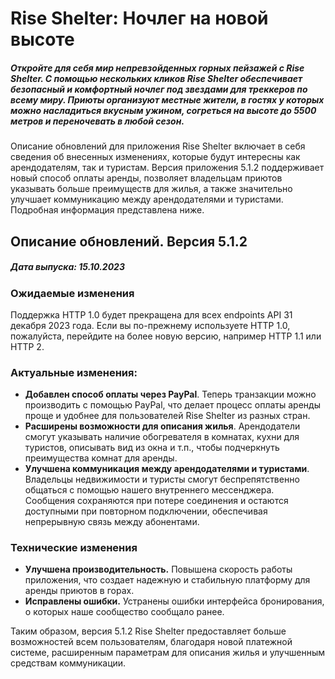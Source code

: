# Rise Shelter: Ночлег на новой высоте
##### Откройте для себя мир непревзойденных горных пейзажей с Rise Shelter. С помощью нескольких кликов Rise Shelter обеспечивает безопасный и комфортный ночлег под звездами для треккеров по всему миру. Приюты организуют местные жители, в гостях у которых можно насладиться вкусным ужином, согреться на высоте до 5500 метров и переночевать в любой сезон. 

Описание обновлений для приложения Rise Shelter включает в себя сведения об внесенных изменениях, которые будут интересны как арендодателям, так и туристам. Версия приложения 5.1.2 поддерживает новый способ оплаты аренды, позволяет владельцам приютов указывать больше преимуществ для жилья, а также значительно улучшает коммуникацию между арендодателями и туристами. Подробная информация представлена ниже.

## Описание обновлений. Версия 5.1.2
##### Дата выпуска: 15.10.2023

### Ожидаемые изменения
Поддержка HTTP 1.0 будет прекращена для всех endpoints API 31 декабря 2023 года. Если вы по-прежнему используете HTTP 1.0, пожалуйста, перейдите на более новую версию, например HTTP 1.1 или HTTP 2.

### Актуальные изменения:
+ **Добавлен способ оплаты через PayPal**. Теперь транзакции можно производить с помощью PayPal, что делает процесс оплаты аренды проще и удобнее для пользователей Rise Shelter из разных стран.
+ **Расширены возможности для описания жилья**. Aрендодатели cмогут указывать наличие обогревателя в комнатах, кухни для туристов, описывать вид из окна и т.п., чтобы подчеркнуть преимущества комнат для аренды.
+ **Улучшена коммуникация между арендодателями и туристами**. Владельцы недвижимости и туристы смогут беспрепятственно общаться с помощью нашего внутреннего мессенджера. Сообщения сохраняются при потере соединения и остаются доступными при повторном подключении, обеспечивая непрерывную связь между абонентами.

### Технические изменения
- **Улучшена производительность.** Повышена скорость работы приложения, что создает надежную и стабильную платформу для аренды приютов в горах.
- **Исправлены ошибки.** Устранены ошибки интерфейса бронирования, о которых наше сообщество сообщало ранее.

Таким образом, версия 5.1.2 Rise Shelter предоставляет больше возможностей всем пользователям, благодаря новой платежной системе, расширенным параметрам для описания жилья и улучшенным средствам коммуникации.
